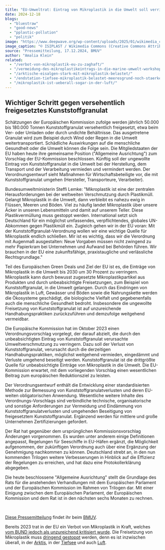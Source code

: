 ```yaml
---
title: "EU-Umweltrat: Eintrag von Mikroplastik in die Umwelt soll verringert werden"
date: 2024-12-18
blogs: 
  - "bluestraw"
  - "good-news"
  - "pplastic-pollution"
  - "politik"
image: "https://www.deepwave.org/wp-content/uploads/2025/01/wikimedia_commons_kunststoffgranulat_mikroplastik_blau-scaled.jpg"
image_caption: "© ISIPLAST / Wikimedia Commons (Creative Commons Attribution-Share Alike 4.0 International license)"
source: "Pressemitteilung, 17.12.2024, BMUV"
author: "Amalia Klein"
related: 
  - "/verbot-von-mikroplastik-eu-zu-zaghaft/"
  - "/vermeidung-des-mikroplastikeintrags-in-die-marine-umwelt-workshop/"
  - "/arktische-eisalgen-stark-mit-mikroplastik-belastet/"
  - "/endstation-tiefsee-mikroplastik-belastet-meeresgrund-noch-staerker-als-angenommen/"
  - "/mikroplastik-ist-ueberall-sogar-in-der-luft/"
---
```


## Wichtiger Schritt gegen versehentlich freigesetztes Kunststoffgranulat

Schätzungen der Europäischen Kommission zufolge werden jährlich 50.000 bis 180.000 Tonnen Kunststoffgranulat versehentlich freigesetzt, etwa beim Ver- oder Umladen oder durch undichte Behältnisse. Das ausgetretene Granulat wird zum Beispiel durch Wind oder Regen in die Umwelt weitertransportiert. Schädliche Auswirkungen auf die menschliche Gesundheit oder die Umwelt können die Folge sein. Die Mitgliedstaaten der EU haben heute ihre gemeinsame Position ("Allgemeine Ausrichtung") zum Vorschlag der EU-Kommission beschlossen. Künftig soll der ungewollte Eintrag von Kunststoffgranulat in die Umwelt bei der Herstellung, dem Transport und der Verarbeitung vermieden und vermindert werden. Der Verordnungsentwurf sieht Maßnahmen für Wirtschaftsbeteiligte vor, die mit Kunststoffgranulat umgehen (Hersteller, Transporteure, Verarbeiter).

Bundesumweltministerin Steffi Lemke: "Mikroplastik ist eine der zentralen Herausforderungen bei der weltweiten Verschmutzung durch Plastikmüll. Gelangt Mikroplastik in die Umwelt, dann verbleibt es nahezu ewig in Flüssen, Meeren und Böden. Viel zu häufig landet Mikroplastik über unsere Äcker in unseren Lebensmitteln und damit auf unserem Teller. Diese Plastikvermüllung muss gestoppt werden. International setzt sich Deutschland für ein möglichst umfassendes, verpflichtendes, globales UN\-Abkommen gegen Plastikmüll ein. Zugleich gehen wir in der EU voran: Mit der Kunststoffgranulat-Verordnung wollen wir eine wichtige Quelle für Mikroplastik endlich schließen. Mir ist es wichtig, dass wir die Verordnung mit Augenmaß ausgestalten: Neue Vorgaben müssen nicht zwingend zu mehr Papierkram bei Unternehmen und Aufwand bei Behörden führen. Wir brauchen in der EU eine zukunftsfähige, praxistaugliche und verlässliche Rechtsgrundlage."

Teil des Europäischen Green Deals und Ziel der EU ist es, die Einträge von Mikroplastik in die Umwelt bis 2030 um 30 Prozent zu verringern. Mikroplastik kann durch bewusst zugesetzte Mikroplastikpartikel aus Produkten und durch unbeabsichtigte Freisetzungen, zum Beispiel von Kunststoffgranulat, in die Umwelt gelangen. Durch das Eindringen von Mikroplastik in Luft, Gewässer und Böden sowie die Nahrungskette werden die Ökosysteme geschädigt, die biologische Vielfalt und gegebenenfalls auch die menschliche Gesundheit bedroht. Insbesondere die ungewollte Freisetzung von Kunststoffgranulat ist auf unzureichende Handhabungspraktiken zurückzuführen und demzufolge weitgehend vermeidbar.

Die Europäische Kommission hat im Oktober 2023 einen Verordnungsvorschlag vorgelegt, der darauf abzielt, die durch den unbeabsichtigten Eintrag von Kunststoffgranulat verursachte Umweltverschmutzung zu verringern. Dazu soll der Verlust von Kunststoffgranulat, verursacht durch die derzeitigen Handhabungspraktiken, möglichst weitgehend vermieden, eingedämmt und Verluste umgehend beseitigt werden. Kunststoffgranulat ist die drittgrößte Quelle für unbeabsichtigte Einträge von Mikroplastik in die Umwelt. Die EU-Kommission erwartet, mit dem vorliegenden Vorschlag einen wesentlichen Beitrag zum europäischen Reduktionsziel zu leisten.

Der Verordnungsentwurf enthält die Entwicklung einer standardisierten Methode zur Bemessung von Kunststoffgranulatverlusten und deren EU-weiten obligatorischen Anwendung. Wesentliche weitere Inhalte des Verordnungs-Vorschlags sind verbindliche technische, organisatorische und sonstige Anforderungen zur Vermeidung und Eindämmung von Kunststoffgranulatverlusten und umgehenden Beseitigung von freigesetztem Kunststoffgranulat. Ergänzend werden für mittlere und große Unternehmen Zertifizierungen gefordert.

Der Rat hat gegenüber dem ursprünglichen Kommissionsvorschlag Änderungen vorgenommen. Es wurden unter anderem einige Definitionen angepasst, Regelungen für Seeschiffe in EU-Häfen ergänzt, die Möglichkeit aufgenommen, der zukünftigen Verordnung auch über eine Ergänzung der Genehmigung nachkommen zu können. Deutschland strebt an, in den nun kommenden Trilogen weitere Verbesserungen in Hinblick auf die Effizienz der Regelungen zu erreichen, und hat dazu eine Protokollerklärung abgegeben.

Die heute beschlossene "Allgemeine Ausrichtung" stellt die Grundlage des Rats für die anstehenden Verhandlungen mit dem Europäischen Parlament und der Europäischen Kommission im Rahmen von Trilogen dar. Mit einer Einigung zwischen dem Europäischen Parlament, der Europäischen Kommission und dem Rat ist in den nächsten sechs Monaten zu rechnen.

 

[Diese Pressemitteilung](https://www.bmuv.de/pressemitteilung/eu-umweltrat-eintrag-von-mikroplastik-in-die-umwelt-soll-verringert-werden) findet ihr beim [BMUV](https://www.bmuv.de/).

Bereits 2023 trat in der EU ein Verbot von Mikroplastik in Kraft, welches [vom BUND jedoch als unzureichend kritisiert wurde](https://www.deepwave.org/verbot-von-mikroplastik-eu-zu-zaghaft/). Die Freisetzung von Mikroplastik muss [dringend gestoppt](https://www.deepwave.org/vermeidung-des-mikroplastikeintrags-in-die-marine-umwelt-workshop/) werden, denn es ist inzwischen überall, in der [Arktis](https://www.deepwave.org/arktische-eisalgen-stark-mit-mikroplastik-belastet/), in der [Tiefsee](https://www.deepwave.org/endstation-tiefsee-mikroplastik-belastet-meeresgrund-noch-staerker-als-angenommen/) und auch [Luft](https://www.deepwave.org/mikroplastik-ist-ueberall-sogar-in-der-luft/).
